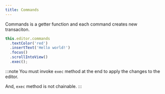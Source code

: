 ```yaml
---
title: Commands
---
```


Commands is a getter function and each command creates new transaciton.

```ts
this.editor.commands
  .textColor('red')
  .insertText('Hello world!')
  .focus()
  .scrollIntoView()
  .exec();
```

:::note
You must invoke `exec` method at the end to apply the changes to the editor.

And, `exec` method is not chainable.
:::

